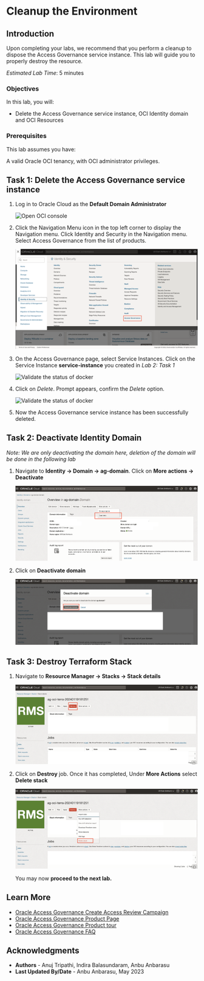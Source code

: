 # Cleanup the Environment 

## Introduction

Upon completing your labs, we recommend that you perform a cleanup to dispose the Access Governance service instance. This lab will guide you to properly destroy the resource.


*Estimated Lab Time*: 5 minutes

### Objectives

In this lab, you will:

 * Delete the Access Governance service instance, OCI Identity domain and OCI Resources


### Prerequisites

This lab assumes you have:

A valid Oracle OCI tenancy, with OCI administrator privileges.



## Task 1: Delete the Access Governance service instance

1. Log in to Oracle Cloud as the **Default Domain Administrator**

   ![Open OCI console](images/open-oci-console.png)

2. Click the Navigation Menu icon in the top left corner to display the Navigation menu. Click Identity and Security in the Navigation menu. Select Access Governance from the list of products.

   
    ![Navigate to Access Governance](images/access-governance.png)

    
3. On the Access Governance page, select Service Instances. Click on the Service Instance **service-instance** you created in *Lab 2: Task 1* 
 

    ![Validate the status of docker](images/service-instance.png) 

4. Click on *Delete*. Prompt appears, confirm the *Delete* option. 

    ![Validate the status of docker](images/delete-service-instance.png) 

5. Now the Access Governance service instance has been successfully deleted. 


## Task 2: Deactivate Identity Domain

   *Note: We are only deactivating the domain here, deletion of the domain will be done in the following lab*

1. Navigate to **Identity -> Domain -> ag-domain**. Click on **More actions -> Deactivate**

    ![Open OCI console](images/deactivate-domain.png)

2. Click on **Deactivate domain**

    ![Open OCI console](images/confirm-deactivate.png)



## Task 3: Destroy Terraform Stack 

1. Navigate to **Resource Manager -> Stacks -> Stack details** 

    ![Open OCI console](images/destroy-job.png)

2. Click on **Destroy** job. Once it has completed, Under **More Actions** select **Delete stack**

    ![Open OCI console](images/delete-stack.png)

    You may now **proceed to the next lab.**

## Learn More

* [Oracle Access Governance Create Access Review Campaign](https://docs.oracle.com/en/cloud/paas/access-governance/pdapg/index.html)
* [Oracle Access Governance Product Page](https://www.oracle.com/security/cloud-security/access-governance/)
* [Oracle Access Governance Product tour](https://www.oracle.com/webfolder/s/quicktours/paas/pt-sec-access-governance/index.html)
* [Oracle Access Governance FAQ](https://www.oracle.com/security/cloud-security/access-governance/faq/)

## Acknowledgments
* **Authors** - Anuj Tripathi, Indira Balasundaram, Anbu Anbarasu 
* **Last Updated By/Date** - Anbu Anbarasu, May 2023